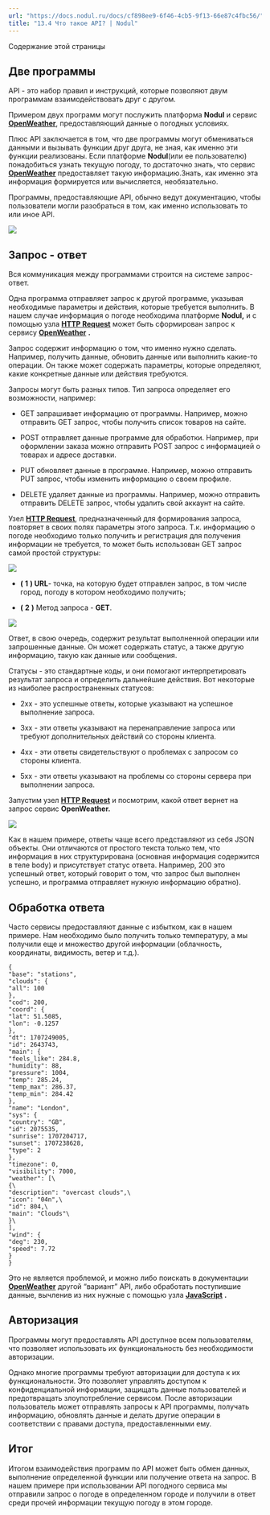 ```yaml
---
url: "https://docs.nodul.ru/docs/cf898ee9-6f46-4cb5-9f13-66e87c4fbc56/"
title: "13.4 Что такое API? | Nodul"
---
```


Содержание этой страницы

## Две программы [​](https://docs.nodul.ru/docs/cf898ee9-6f46-4cb5-9f13-66e87c4fbc56/\#%D0%B4%D0%B2%D0%B5-%D0%BF%D1%80%D0%BE%D0%B3%D1%80%D0%B0%D0%BC%D0%BC%D1%8B "Прямая ссылка на Две программы")

API - это набор правил и инструкций, которые позволяют двум программам взаимодействовать друг с другом.

Примером двух программ могут послужить платформа **Nodul** и сервис **[OpenWeather](https://openweathermap.org/)**, предоставляющий данные о погодных условиях.

Плюс API заключается в том, что две программы могут обмениваться данными и вызывать функции друг друга, не зная, как именно эти функции реализованы. Если платформе **Nodul**(или ее пользователю) понадобиться узнать текущую погоду, то достаточно знать, что сервис **[OpenWeather](https://openweathermap.org/)** предоставляет такую информацию.Знать, как именно эта информация формируется или вычисляется, необязательно.

Программы, предоставляющие API, обычно ведут документацию, чтобы пользователи могли разобраться в том, как именно использовать то или иное API.

![](https://docs.nodul.ru/img/notion/ca1fd508-7dec-4aa6-b2e0-0346881f3d7f/Untitled.png)

## Запрос \- ответ [​](https://docs.nodul.ru/docs/cf898ee9-6f46-4cb5-9f13-66e87c4fbc56/\#%D0%B7%D0%B0%D0%BF%D1%80%D0%BE%D1%81---%D0%BE%D1%82%D0%B2%D0%B5%D1%82 "Прямая ссылка на Запрос - ответ")

Вся коммуникация между программами строится на системе запрос-ответ.

Одна программа отправляет запрос к другой программе, указывая необходимые параметры и действия, которые требуется выполнить. В нашем случае информация о погоде необходима платформе **Nodul,** и с помощью узла **[HTTP Request](https://docs.nodul.ru/docs/3d57d646-474a-4cdc-be94-68f3b7f8c4e3)** может быть сформирован запрос к сервису **[OpenWeather](https://openweathermap.org/)** **.**

Запрос содержит информацию о том, что именно нужно сделать. Например, получить данные, обновить данные или выполнить какие-то операции. Он также может содержать параметры, которые определяют, какие конкретные данные или действия требуются.

Запросы могут быть разных типов. Тип запроса определяет его возможности, например:

- GET запрашивает информацию от программы. Например, можно отправить GET запрос, чтобы получить список товаров на сайте.

- POST отправляет данные программе для обработки. Например, при оформлении заказа можно отправить POST запрос с информацией о товарах и адресе доставки.

- PUT обновляет данные в программе. Например, можно отправить PUT запрос, чтобы изменить информацию о своем профиле.

- DELETE удаляет данные из программы. Например, можно отправить отправить DELETE запрос, чтобы удалить свой аккаунт на сайте.

Узел **[HTTP Request](https://docs.nodul.ru/docs/3d57d646-474a-4cdc-be94-68f3b7f8c4e3)**, предназначенный для формирования запроса, повторяет в своих полях параметры этого запроса. Т.к. информацию о погоде необходимо только получить и регистрация для получения информации не требуется, то может быть использован GET запрос самой простой структуры:

![](https://docs.nodul.ru/img/notion/65aeb311-85e2-44c2-8382-480aa7e9d4c5/Untitled.png)

- **(** **1** **) URL**\- точка, на которую будет отправлен запрос, в том числе город, погоду в котором необходимо получить;

- **(** **2** **)** Метод запроса \- **GET**.

![](https://docs.nodul.ru/img/notion/bf8586af-92ba-4914-88d1-05967e1c1d07/Untitled.png)

Ответ, в свою очередь, содержит результат выполненной операции или запрошенные данные. Он может содержать статус, а также другую информацию, такую как данные или сообщения.

Статусы \- это стандартные коды, и они помогают интерпретировать результат запроса и определить дальнейшие действия. Вот некоторые из наиболее распространенных статусов:

- 2xx - это успешные ответы, которые указывают на успешное выполнение запроса.

- 3xx - эти ответы указывают на перенаправление запроса или требуют дополнительных действий со стороны клиента.

- 4xx - эти ответы свидетельствуют о проблемах с запросом со стороны клиента.

- 5xx - эти ответы указывают на проблемы со стороны сервера при выполнении запроса.

Запустим узел **[HTTP Request](https://docs.nodul.ru/docs/3d57d646-474a-4cdc-be94-68f3b7f8c4e3)** и посмотрим, какой ответ вернет на запрос сервис **OpenWeather.**

![](https://docs.nodul.ru/img/notion/98170297-571a-49a1-8010-83ec48a35654/Untitled.png)

Как в нашем примере, ответы чаще всего представляют из себя JSON объекты. Они отличаются от простого текста только тем, что информация в них структурирована (основная информация содержится в теле body) и присутствует статус ответа. Например, 200 это успешный ответ, который говорит о том, что запрос был выполнен успешно, и программа отправляет нужную информацию обратно).

## Обработка ответа [​](https://docs.nodul.ru/docs/cf898ee9-6f46-4cb5-9f13-66e87c4fbc56/\#%D0%BE%D0%B1%D1%80%D0%B0%D0%B1%D0%BE%D1%82%D0%BA%D0%B0-%D0%BE%D1%82%D0%B2%D0%B5%D1%82%D0%B0 "Прямая ссылка на Обработка ответа")

Часто сервисы предоставляют данные с избытком, как в нашем примере. Нам необходимо было получить только температуру, а мы получили еще и множество другой информации (облачность, координаты, видимость, ветер и т.д.).

```codeBlockLines_e6Vv
{
"base": "stations",
"clouds": {
"all": 100
},
"cod": 200,
"coord": {
"lat": 51.5085,
"lon": -0.1257
},
"dt": 1707249005,
"id": 2643743,
"main": {
"feels_like": 284.8,
"humidity": 88,
"pressure": 1004,
"temp": 285.24,
"temp_max": 286.37,
"temp_min": 284.42
},
"name": "London",
"sys": {
"country": "GB",
"id": 2075535,
"sunrise": 1707204717,
"sunset": 1707238628,
"type": 2
},
"timezone": 0,
"visibility": 7000,
"weather": [\
{\
"description": "overcast clouds",\
"icon": "04n",\
"id": 804,\
"main": "Clouds"\
}\
],
"wind": {
"deg": 230,
"speed": 7.72
}
}

```

Это не является проблемой, и можно либо поискать в документации **[OpenWeather](https://openweathermap.org/)** другой “вариант” API, либо обработать поступившие данные, вычленив из них нужные с помощью узла **[JavaScript](https://docs.nodul.ru/docs/f0ed01e9-8d28-4028-8a5f-ddc5c211e1fa)** **.**

## Авторизация [​](https://docs.nodul.ru/docs/cf898ee9-6f46-4cb5-9f13-66e87c4fbc56/\#%D0%B0%D0%B2%D1%82%D0%BE%D1%80%D0%B8%D0%B7%D0%B0%D1%86%D0%B8%D1%8F "Прямая ссылка на Авторизация")

Программы могут предоставлять API доступное всем пользователям, что позволяет использовать их функциональность без необходимости авторизации.

Однако многие программы требуют авторизации для доступа к их функциональности. Это позволяет управлять доступом к конфиденциальной информации, защищать данные пользователей и предотвращать злоупотребление сервисом. После авторизации пользователь может отправлять запросы к API программы, получать информацию, обновлять данные и делать другие операции в соответствии с правами доступа, предоставленными ему.

## Итог [​](https://docs.nodul.ru/docs/cf898ee9-6f46-4cb5-9f13-66e87c4fbc56/\#%D0%B8%D1%82%D0%BE%D0%B3 "Прямая ссылка на Итог")

Итогом взаимодействия программ по API может быть обмен данных, выполнение определенной функции или получение ответа на запрос. В нашем примере при использовании API погодного сервиса мы отправили запрос о погоде в определенном городе и получили в ответ среди прочей информации текущую погоду в этом городе.